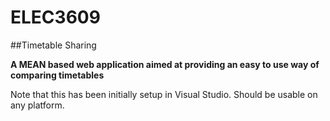 # ELEC3609
##Timetable Sharing

**A MEAN based web application aimed at providing an easy to use way of comparing timetables**

Note that this has been initially setup in Visual Studio. Should be usable on any platform. 
